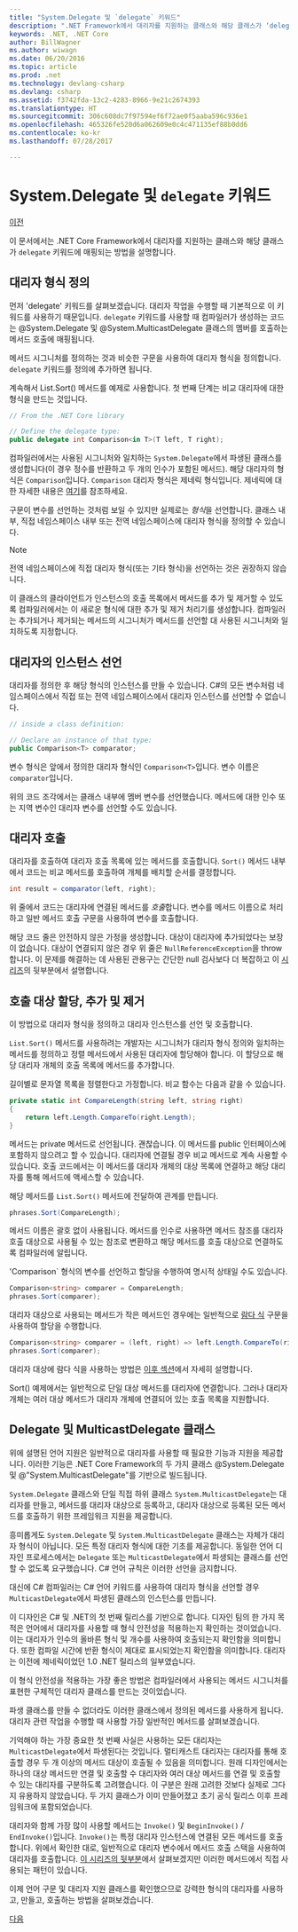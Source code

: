 ```yaml
---
title: "System.Delegate 및 `delegate` 키워드"
description: ".NET Framework에서 대리자를 지원하는 클래스와 해당 클래스가 ‘delegate’ 키워드에 매핑되는 방법을 설명합니다."
keywords: .NET, .NET Core
author: BillWagner
ms.author: wiwagn
ms.date: 06/20/2016
ms.topic: article
ms.prod: .net
ms.technology: devlang-csharp
ms.devlang: csharp
ms.assetid: f3742fda-13c2-4283-8966-9e21c2674393
ms.translationtype: HT
ms.sourcegitcommit: 306c608dc7f97594ef6f72ae0f5aaba596c936e1
ms.openlocfilehash: 465326fe520d6a062609e0c4c471135ef88b0dd6
ms.contentlocale: ko-kr
ms.lasthandoff: 07/28/2017

---
```


# <a name="systemdelegate-and-the-delegate-keyword"></a>System.Delegate 및 `delegate` 키워드

[이전](delegates-overview.md)

이 문서에서는 .NET Core Framework에서 대리자를 지원하는 클래스와 해당 클래스가 `delegate` 키워드에 매핑되는 방법을 설명합니다.

## <a name="defining-delegate-types"></a>대리자 형식 정의

먼저 'delegate' 키워드를 살펴보겠습니다. 대리자 작업을 수행할 때 기본적으로 이 키워드를 사용하기 때문입니다. `delegate` 키워드를 사용할 때 컴파일러가 생성하는 코드는 @System.Delegate 및 @System.MulticastDelegate 클래스의 멤버를 호출하는 메서드 호출에 매핑됩니다. 

메서드 시그니처를 정의하는 것과 비슷한 구문을 사용하여 대리자 형식을 정의합니다. `delegate` 키워드를 정의에 추가하면 됩니다.

계속해서 List.Sort() 메서드를 예제로 사용합니다. 첫 번째 단계는 비교 대리자에 대한 형식을 만드는 것입니다.

```csharp
// From the .NET Core library

// Define the delegate type:
public delegate int Comparison<in T>(T left, T right);
```

컴파일러에서는 사용된 시그니처와 일치하는 `System.Delegate`에서 파생된 클래스를 생성합니다(이 경우 정수를 반환하고 두 개의 인수가 포함된 메서드). 해당 대리자의 형식은 `Comparison`입니다. `Comparison` 대리자 형식은 제네릭 형식입니다. 제네릭에 대한 자세한 내용은 [여기](generics.md)를 참조하세요.

구문이 변수를 선언하는 것처럼 보일 수 있지만 실제로는 *형식*을 선언합니다. 클래스 내부, 직접 네임스페이스 내부 또는 전역 네임스페이스에 대리자 형식을 정의할 수 있습니다.

> [!NOTE]
> 전역 네임스페이스에 직접 대리자 형식(또는 기타 형식)을 선언하는 것은 권장하지 않습니다. 

이 클래스의 클라이언트가 인스턴스의 호출 목록에서 메서드를 추가 및 제거할 수 있도록 컴파일러에서는 이 새로운 형식에 대한 추가 및 제거 처리기를 생성합니다. 컴파일러는 추가되거나 제거되는 메서드의 시그니처가 메서드를 선언할 대 사용된 시그니처와 일치하도록 지정합니다. 

## <a name="declaring-instances-of-delegates"></a>대리자의 인스턴스 선언

대리자를 정의한 후 해당 형식의 인스턴스를 만들 수 있습니다.
C#의 모든 변수처럼 네임스페이스에서 직접 또는 전역 네임스페이스에서 대리자 인스턴스를 선언할 수 없습니다.

```csharp
// inside a class definition:

// Declare an instance of that type:
public Comparison<T> comparator;
```

변수 형식은 앞에서 정의한 대리자 형식인 `Comparison<T>`입니다. 변수 이름은 `comparator`입니다.
 
 위의 코드 조각에서는 클래스 내부에 멤버 변수를 선언했습니다. 메서드에 대한 인수 또는 지역 변수인 대리자 변수를 선언할 수도 있습니다.

## <a name="invoking-delegates"></a>대리자 호출

대리자를 호출하여 대리자 호출 목록에 있는 메서드를 호출합니다. `Sort()` 메서드 내부에서 코드는 비교 메서드를 호출하여 개체를 배치할 순서를 결정합니다.

```csharp
int result = comparator(left, right);
```

위 줄에서 코드는 대리자에 연결된 메서드를 *호출*합니다.
변수를 메서드 이름으로 처리하고 일반 메서드 호출 구문을 사용하여 변수를 호출합니다.

해당 코드 줄은 안전하지 않은 가정을 생성합니다. 대상이 대리자에 추가되었다는 보장이 없습니다. 대상이 연결되지 않은 경우 위 줄은 `NullReferenceException`을 throw합니다. 이 문제를 해결하는 데 사용된 관용구는 간단한 null 검사보다 더 복잡하고 이 [시리즈](delegates-patterns.md)의 뒷부분에서 설명합니다.

## <a name="assigning-adding-and-removing-invocation-targets"></a>호출 대상 할당, 추가 및 제거

이 방법으로 대리자 형식을 정의하고 대리자 인스턴스를 선언 및 호출합니다.

`List.Sort()` 메서드를 사용하려는 개발자는 시그니처가 대리자 형식 정의와 일치하는 메서드를 정의하고 정렬 메서드에서 사용된 대리자에 할당해야 합니다. 이 할당으로 해당 대리자 개체의 호출 목록에 메서드를 추가합니다.

길이별로 문자열 목록을 정렬한다고 가정합니다. 비교 함수는 다음과 같을 수 있습니다.

```csharp
private static int CompareLength(string left, string right)
{
    return left.Length.CompareTo(right.Length);
}
```

메서드는 private 메서드로 선언됩니다. 괜찮습니다. 이 메서드를 public 인터페이스에 포함하지 않으려고 할 수 있습니다. 대리자에 연결될 경우 비교 메서드로 계속 사용할 수 있습니다. 호출 코드에서는 이 메서드를 대리자 개체의 대상 목록에 연결하고 해당 대리자를 통해 메서드에 액세스할 수 있습니다.

해당 메서드를 `List.Sort()` 메서드에 전달하여 관계를 만듭니다.

```csharp
phrases.Sort(CompareLength);
```

메서드 이름은 괄호 없이 사용됩니다. 메서드를 인수로 사용하면 메서드 참조를 대리자 호출 대상으로 사용될 수 있는 참조로 변환하고 해당 메서드를 호출 대상으로 연결하도록 컴파일러에 알립니다.

'Comparison<string>` 형식의 변수를 선언하고 할당을 수행하여 명시적 상태일 수도 있습니다.

```csharp
Comparison<string> comparer = CompareLength;
phrases.Sort(comparer);
```

대리자 대상으로 사용되는 메서드가 작은 메서드인 경우에는 일반적으로 [람다 식](lambda-expressions.md) 구문을 사용하여 할당을 수행합니다.

```csharp
Comparison<string> comparer = (left, right) => left.Length.CompareTo(right.Length);
phrases.Sort(comparer);
```

대리자 대상에 람다 식을 사용하는 방법은 [이후 섹션](delegates-patterns.md)에서 자세히 설명합니다.

Sort() 예제에서는 일반적으로 단일 대상 메서드를 대리자에 연결합니다. 그러나 대리자 개체는 여러 대상 메서드가 대리자 개체에 연결되어 있는 호출 목록을 지원합니다.

## <a name="delegate-and-multicastdelegate-classes"></a>Delegate 및 MulticastDelegate 클래스

위에 설명된 언어 지원은 일반적으로 대리자를 사용할 때 필요한 기능과 지원을 제공합니다. 이러한 기능은 .NET Core Framework의 두 가지 클래스 @System.Delegate 및 @"System.MulticastDelegate"를 기반으로 빌드됩니다.

`System.Delegate` 클래스와 단일 직접 하위 클래스 `System.MulticastDelegate`는 대리자를 만들고, 메서드를 대리자 대상으로 등록하고, 대리자 대상으로 등록된 모든 메서드를 호출하기 위한 프레임워크 지원을 제공합니다. 

흥미롭게도 `System.Delegate` 및 `System.MulticastDelegate` 클래스는 자체가 대리자 형식이 아닙니다. 모든 특정 대리자 형식에 대한 기초를 제공합니다. 동일한 언어 디자인 프로세스에서는 `Delegate` 또는 `MulticastDelegate`에서 파생되는 클래스를 선언할 수 없도록 요구했습니다. C# 언어 규칙은 이러한 선언을 금지합니다.
 
대신에 C# 컴파일러는 C# 언어 키워드를 사용하여 대리자 형식을 선언할 경우 `MulticastDelegate`에서 파생된 클래스의 인스턴스를 만듭니다.

이 디자인은 C# 및 .NET의 첫 번째 릴리스를 기반으로 합니다. 디자인 팀의 한 가지 목적은 언어에서 대리자를 사용할 때 형식 안전성을 적용하는지 확인하는 것이었습니다. 이는 대리자가 인수의 올바른 형식 및 개수를 사용하여 호출되는지 확인함을 의미합니다. 또한 컴파일 시간에 반환 형식이 제대로 표시되었는지 확인함을 의미합니다. 대리자는 이전에 제네릭이었던 1.0 .NET 릴리스의 일부였습니다.

이 형식 안전성을 적용하는 가장 좋은 방법은 컴파일러에서 사용되는 메서드 시그니처를 표현한 구체적인 대리자 클래스를 만드는 것이었습니다.

파생 클래스를 만들 수 없더라도 이러한 클래스에서 정의된 메서드를 사용하게 됩니다. 대리자 관련 작업을 수행할 때 사용할 가장 일반적인 메서드를 살펴보겠습니다.

기억해야 하는 가장 중요한 첫 번째 사실은 사용하는 모든 대리자는 `MulticastDelegate`에서 파생된다는 것입니다. 멀티캐스트 대리자는 대리자를 통해 호출할 경우 두 개 이상의 메서드 대상이 호출될 수 있음을 의미합니다. 원래 디자인에서는 하나의 대상 메서드만 연결 및 호출할 수 대리자와 여러 대상 메서드를 연결 및 호출할 수 있는 대리자를 구분하도록 고려했습니다. 이 구분은 원래 고려한 것보다 실제로 그다지 유용하지 않았습니다. 두 가지 클래스가 이미 만들어졌고 초기 공식 릴리스 이후 프레임워크에 포함되었습니다.

대리자와 함께 가장 많이 사용할 메서드는 `Invoke()` 및 `BeginInvoke()` / `EndInvoke()`입니다. `Invoke()`는 특정 대리자 인스턴스에 연결된 모든 메서드를 호출합니다. 위에서 확인한 대로, 일반적으로 대리자 변수에서 메서드 호출 스택을 사용하여 대리자를 호출합니다. [이 시리즈의 뒷부분](delegates-patterns.md)에서 살펴보겠지만 이러한 메서드에서 직접 사용되는 패턴이 있습니다.

이제 언어 구문 및 대리자 지원 클래스를 확인했으므로 강력한 형식의 대리자를 사용하고, 만들고, 호출하는 방법을 살펴보겠습니다.

[다음](delegates-strongly-typed.md)


